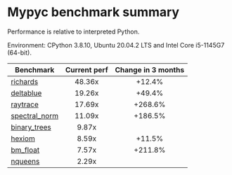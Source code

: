 # Mypyc benchmark summary

Performance is relative to interpreted Python.

Environment: CPython 3.8.10, Ubuntu 20.04.2 LTS and Intel Core i5-1145G7 (64-bit).

| Benchmark | Current perf | Change in 3 months |
| --- | :---: | :---: |
| [richards](benchmarks/richards.md) | 48.36x | +12.4% |
| [deltablue](benchmarks/deltablue.md) | 19.26x | +49.4% |
| [raytrace](benchmarks/raytrace.md) | 17.69x | +268.6% |
| [spectral_norm](benchmarks/spectral_norm.md) | 11.09x | +186.5% |
| [binary_trees](benchmarks/binary_trees.md) | 9.87x |  |
| [hexiom](benchmarks/hexiom.md) | 8.59x | +11.5% |
| [bm_float](benchmarks/bm_float.md) | 7.57x | +211.8% |
| [nqueens](benchmarks/nqueens.md) | 2.29x |  |
